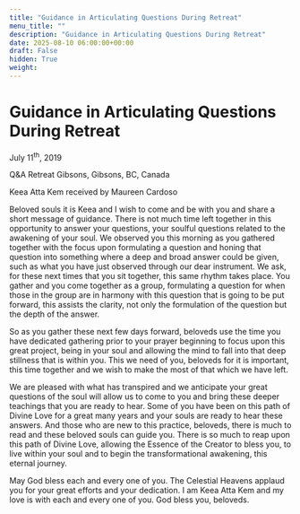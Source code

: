 ```yaml
---
title: "Guidance in Articulating Questions During Retreat"
menu_title: ""
description: "Guidance in Articulating Questions During Retreat"
date: 2025-08-10 06:00:00+00:00
draft: False
hidden: True
weight:
---
```

# Guidance in Articulating Questions During Retreat

July 11<sup>th</sup>, 2019

Q&A Retreat Gibsons, Gibsons, BC, Canada

Keea Atta Kem received by Maureen Cardoso

Beloved souls it is Keea and I wish to come and be with you and share a short message of guidance. There is not much time left together in this opportunity to answer your questions, your soulful questions related to the awakening of your soul. We observed you this morning as you gathered together with the focus upon formulating a question and honing that question into something where a deep and broad answer could be given, such as what you have just observed through our dear instrument. We ask, for these next times that you sit together, this same rhythm takes place. You gather and you come together as a group, formulating a question for when those in the group are in harmony with this question that is going to be put forward, this assists the clarity, not only the formulation of the question but the depth of the answer.

So as you gather these next few days forward, beloveds use the time you have dedicated gathering prior to your prayer beginning to focus upon this great project, being in your soul and allowing the mind to fall into that deep stillness that is within you. This we need of you, beloveds for it is important, this time together and we wish to make the most of that which we have left.

We are pleased with what has transpired and we anticipate your great questions of the soul will allow us to come to you and bring these deeper teachings that you are ready to hear. Some of you have been on this path of Divine Love for a great many years and your souls are ready to hear these answers. And those who are new to this practice, beloveds, there is much to read and these beloved souls can guide you. There is so much to reap upon this path of Divine Love, allowing the Essence of the Creator to bless you, to live within your soul and to begin the transformational awakening, this eternal journey.

May God bless each and every one of you. The Celestial Heavens applaud you for your great efforts and your dedication. I am Keea Atta Kem and my love is with each and every one of you. God bless you, beloveds.
